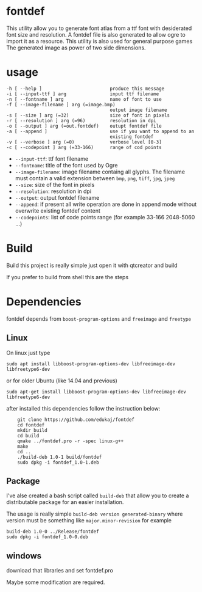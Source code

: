 # fontdef
This utility allow you to generate font atlas from a ttf font with
desiderated font size and resolution. 
A fontdef file is also generated to allow ogre to import it as a resource.
This utility is also used for general purpose games
The generated image as power of two side dimensions.

# usage

    -h [ --help ]                         produce this message
    -i [ --input-ttf ] arg                input ttf filename
    -n [ --fontname ] arg                 name of font to use
    -f [ --image-filename ] arg (=image.bmp)
                                          output image filename
    -s [ --size ] arg (=32)               size of font in pixels
    -r [ --resolution ] arg (=96)         resolution in dpi
    -o [ --output ] arg (=out.fontdef)    outupt fontdef file
    -a [ --append ]                       use if you want to append to an 
                                          existing fontdef
    -v [ --verbose ] arg (=0)             verbose level [0-3]
    -c [ --codepoint ] arg (=33-166)      range of cod points

* `--input-ttf`: ttf font filename
* `--fontname`: title of the font used by Ogre 
* `--image-filename`: image filename containg all glyphs. The filename must contain a valid extension between `bmp`, `png`, `tiff`, `jpg`, `jpeg`
* `--size`: size of the font in pixels
* `--resolution`: resolution in dpi
* `--output`: output fontdef filename
* `--append`: if present all write operation are done in append mode without overwrite existing fontdef content
* `--codepoints`: list of code points range (for example 33-166 2048-5060 ...)

# Build
Build this project is really simple just open it with qtcreator and build

If you prefer to build from shell this are the steps

# Dependencies 
fontdef depends from `boost-program-options` and `freeimage` and `freetype`

## Linux
On linux just type 

	sudo apt install libboost-program-options-dev libfreeimage-dev libfreetype6-dev

or for older Ubuntu (like 14.04 and previous)

	sudo apt-get install libboost-program-options-dev libfreeimage-dev libfreetype6-dev
	
after installed this dependencies follow the instruction below:


        git clone https://github.com/edukaj/fontdef
        cd fontdef
        mkdir build
        cd build
        qmake ../fontdef.pro -r -spec linux-g++
        make
        cd ..
        ./build-deb 1.0-1 build/fontdef
        sudo dpkg -i fontdef_1.0-1.deb

## Package
I've alse created a bash script called `build-deb` that allow you to 
create a distributable package for an easier installation.

The usage is really simple `build-deb version generated-binary` where version
must be something like `major.minor-revision` for example 

	build-deb 1.0-0 ../Release/fontdef
	sudo dpkg -i fontdef_1.0-0.deb

## windows
download that libraries and set fontdef.pro 

Maybe some modification are required. 
